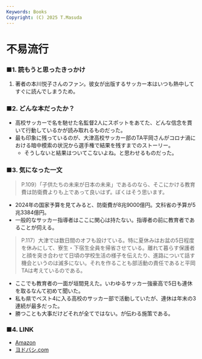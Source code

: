 ```yaml
---
Keywords: Books
Copyright: (C) 2025 T.Masuda
---
```


# 不易流行

### ■1. 読もうと思ったきっかけ

1. 著者の本川悦子さんのファン。彼女が出版するサッカー本はいつも熱中してすぐに読んでしまうため。


### ■2. どんな本だったか？
* 高校サッカーで名を馳せた名監督2人にスポットをあてた、どんな信念を貫いて行動しているかが読み取れるものだった。
* 最も印象に残っているのが、大津高校サッカー部のTA平岡さんがコロナ渦における暗中模索の状況から選手権で結果を残すまでのストーリー。
    * そうしないと結果はついてこないよね。と思わせるものだった。


### ■3. 気になった一文

> P.109）「子供たちの未来が日本の未来」であるのなら、そこにかける教育費は防衛費よりも上であって良いはず。ぼくはそう思います。

* 2024年の国家予算を見てみると、防衛費が8兆9000億円。文科省の予算が5兆3384億円。
* 一般的なサッカー指導者はここに関心は持たない。指導者の前に教育者であることが伺える。

> P.117）大津では数日間のオフも設けている。特に夏休みはお盆の5日程度を休みにして、寮生・下宿生全員を帰省させている。離れて暮らす保護者と顔を突き合わせて日頃の学校生活の様子を伝えたり、進路について話す機会というのは滅多にない。それを作ることも部活動の責任であると平岡TAは考えているのである。

* ここでも教育者の一面が垣間見えた。いわゆるサッカー強豪高で5日も連休を取るなんて初めて聞いた。
* 私も県でベスト4に入る高校のサッカー部で活動していたが、連休は年末の3連続が最多だった。
* 勝つことも大事だけどそれが全てではない。が伝わる施策である。

### ■4. LINK
* [Amazon](https://www.amazon.co.jp/%E4%B8%8D%E6%98%93%E6%B5%81%E8%A1%8C-%E5%8F%A4%E6%B2%BC%E8%B2%9E%E9%9B%84%C3%97%E5%B9%B3%E5%B2%A1%E5%92%8C%E5%BE%B3-%E5%85%83%E5%B7%9D%E6%82%A6%E5%AD%90/dp/4862577113/ref=sr_1_2?dib=eyJ2IjoiMSJ9.5tcTaooAdyXZzyVRRifc9tfnRIXJrrQUQOsGf7x-WxamFYkfNsFuZCvIdYnJhd0fbBKj6faVjM6YhBLUrUo68P1NLyIcPLpWVIipCtYyNQXYmeHPRBJ862cTKqp1NwypoesvAiuIV0n3FM06QpKLkAMFJCvX88_U1pMcnFY8R42WyhIN4mnlfipCBEPYvAlSvvmYkCOwdY1K4VTNPlcr882lu8txiJTjRBxmO-7dpM0.KCwUjSZj5X55EEqFfyoV0M3SJGAEgs-npPPIWBQNwWU&dib_tag=se&qid=1747871795&s=books&sr=1-2)
* [ヨドバシ.com](https://www.yodobashi.com/product/100000009003979958/)

